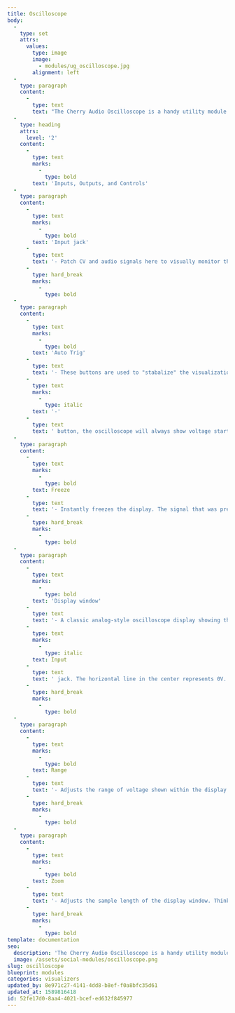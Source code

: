 ```yaml
---
title: Oscilloscope
body:
  -
    type: set
    attrs:
      values:
        type: image
        image:
          - modules/ug_oscilloscope.jpg
        alignment: left
  -
    type: paragraph
    content:
      -
        type: text
        text: "The Cherry Audio Oscilloscope is a handy utility module and slick visual component featuring range, zoom, and a freeze button for monitoring audio and CV signals. Besides looking cool (who doesn’t love looking at waveforms in realtime!), this is an extremely helpful tool for learning about modular synthesis or troubleshooting a complicated patch.\_"
  -
    type: heading
    attrs:
      level: '2'
    content:
      -
        type: text
        marks:
          -
            type: bold
        text: 'Inputs, Outputs, and Controls'
  -
    type: paragraph
    content:
      -
        type: text
        marks:
          -
            type: bold
        text: 'Input jack'
      -
        type: text
        text: '- Patch CV and audio signals here to visually monitor their voltage.'
      -
        type: hard_break
        marks:
          -
            type: bold
  -
    type: paragraph
    content:
      -
        type: text
        marks:
          -
            type: bold
        text: 'Auto Trig'
      -
        type: text
        text: '- These buttons are used to "stabalize" the visualization of the signal. When neither of these buttons are engaged, the voltage received is displayed without a consistent trigger or "starting point" within the display window which can sometimes appear jumpy and unstable. By engaging the '
      -
        type: text
        marks:
          -
            type: italic
        text: '-'
      -
        type: text
        text: ' button, the oscilloscope will always show voltage starting from 0V at the left hand side and decreasing, while the + button will show voltage increasing from 0V. Having a consistent trigger point for where the voltages are displayed on the oscilloscope creates a stable waveform when monitoring cyclical signals such as oscillators. Try patching a sine-wave oscillator to the input and switching between - , +, and neither to see the difference.'
  -
    type: paragraph
    content:
      -
        type: text
        marks:
          -
            type: bold
        text: Freeze
      -
        type: text
        text: '- Instantly freezes the display. The signal that was present at the moment the button was clicked will be displayed until the button is turned off again.'
      -
        type: hard_break
        marks:
          -
            type: bold
  -
    type: paragraph
    content:
      -
        type: text
        marks:
          -
            type: bold
        text: 'Display window'
      -
        type: text
        text: '- A classic analog-style oscilloscope display showing the signal received at the '
      -
        type: text
        marks:
          -
            type: italic
        text: Input
      -
        type: text
        text: ' jack. The horizontal line in the center represents 0V. Positive voltage is displayed above the 0V line while negative voltage is displayed below.'
      -
        type: hard_break
        marks:
          -
            type: bold
  -
    type: paragraph
    content:
      -
        type: text
        marks:
          -
            type: bold
        text: Range
      -
        type: text
        text: '- Adjusts the range of voltage shown within the display. Think of this as a vertical zoom.'
      -
        type: hard_break
        marks:
          -
            type: bold
  -
    type: paragraph
    content:
      -
        type: text
        marks:
          -
            type: bold
        text: Zoom
      -
        type: text
        text: '- Adjusts the sample length of the display window. Think of this as a horizontal zoom.'
      -
        type: hard_break
        marks:
          -
            type: bold
template: documentation
seo:
  description: 'The Cherry Audio Oscilloscope is a handy utility module and slick visual component featuring range, zoom, and a freeze button for monitoring audio and CV signals.'
  image: /assets/social-modules/oscilloscope.png
slug: oscilloscope
blueprint: modules
categories: visualizers
updated_by: 8e971c27-4141-4dd8-b8ef-f0a8bfc35d61
updated_at: 1589816418
id: 52fe17d0-8aa4-4021-bcef-ed632f845977
---
```


